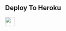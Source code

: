 

## Deploy To Heroku

<a href="https://heroku.com/deploy?template=https://github.com/siddbot1/Magic-syn-newhudbeus">
     <img height="30px" src="https://img.shields.io/badge/Deploy%20To%20Heroku-blueviolet?style=for-the-badge&logo=heroku">
  </a>
